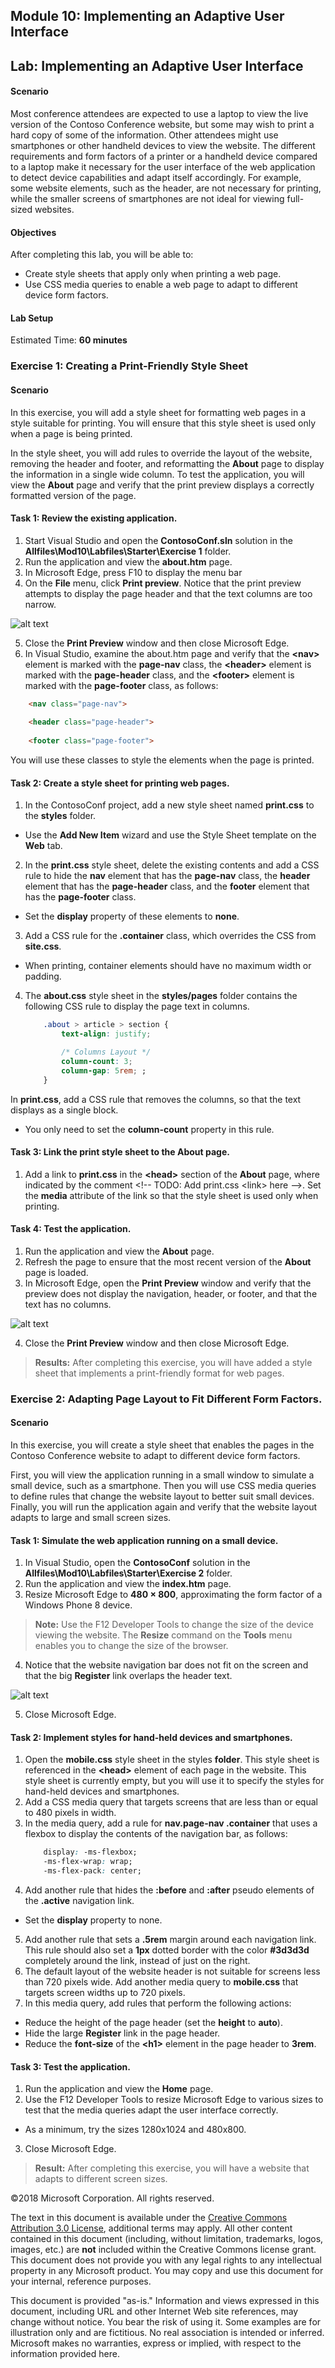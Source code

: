 ## Module 10: Implementing an Adaptive User Interface

## Lab: Implementing an Adaptive User Interface

#### Scenario

Most conference attendees are expected to use a laptop to view the live version of the Contoso Conference website, but some may wish to print a hard copy of some of the information. Other attendees might use smartphones or other handheld devices to view the website. The different requirements and form factors of a printer or a handheld device compared to a laptop make it necessary for the user interface of the web application to detect device capabilities and adapt itself accordingly. For example, some website elements, such as the header, are not necessary for printing, while the smaller screens of smartphones are not ideal for viewing full-sized websites. 

#### Objectives

After completing this lab, you will be able to:
- Create style sheets that apply only when printing a web page.
- Use CSS media queries to enable a web page to adapt to different device form factors.

#### Lab Setup

Estimated Time: **60 minutes**

### Exercise 1: Creating a Print-Friendly Style Sheet

#### Scenario

In this exercise, you will add a style sheet for formatting web pages in a style suitable for printing. You will ensure that this style sheet is used only when a page is being printed. 

In the style sheet, you will add rules to override the layout of the website, removing the header and footer, and reformatting the **About** page to display the information in a single wide column. To test the application, you will view the **About** page and verify that the print preview displays a correctly formatted version of the page.

#### Task 1: Review the existing application.

1.	Start Visual Studio and open the **ContosoConf.sln** solution in the **Allfiles\Mod10\Labfiles\Starter\Exercise 1** folder.
2.	Run the application and view the **about.htm** page. 
3.	In Microsoft Edge, press F10 to display the menu bar
4.	On the **File** menu, click **Print preview**. Notice that the print preview attempts to display the page header and that the text columns are too narrow.

![alt text](./Images/20480B_10_Print-Preview.png "The About page in Print Preview mode")

5.	Close the **Print Preview** window and then close Microsoft Edge.
6.	In Visual Studio, examine the about.htm page and verify that the **&lt;nav&gt;** element is marked with the **page-nav** class, the **&lt;header&gt;** element is marked with the **page-header** class, and the **&lt;footer&gt;** element is marked with the **page-footer** class, as follows:
```html
    <nav class="page-nav">
    
    <header class="page-header">
    
    <footer class="page-footer">
```
You will use these classes to style the elements when the page is printed.

#### Task 2: Create a style sheet for printing web pages.

1.	In the ContosoConf project, add a new style sheet named **print.css** to the **styles** folder.
- Use the **Add New Item** wizard and use the Style Sheet template on the **Web** tab.
2.	In the **print.css** style sheet, delete the existing contents and add a CSS rule to hide the **nav** element that has the **page-nav** class, the **header** element that has the **page-header** class, and the **footer** element that has the **page-footer** class. 
- Set the **display** property of these elements to **none**.
3.	Add a CSS rule for the **.container** class, which overrides the CSS from **site.css**. 
- When printing, container elements should have no maximum width or padding.
4.	The **about.css** style sheet in the **styles/pages** folder contains the following CSS rule to display the page text in columns. 
    ```css
        .about > article > section {
            text-align: justify;

            /* Columns Layout */
            column-count: 3;
            column-gap: 5rem; ;
        }
    ```
In **print.css**, add a CSS rule that removes the columns, so that the text displays as a single block.
- You only need to set the **column-count** property in this rule.

#### Task 3: Link the print style sheet to the About page.

1.	Add a link to **print.css** in the **&lt;head&gt;** section of the **About** page, where indicated by the comment &lt;!-- TODO: Add print.css &lt;link&gt; here --&gt;. Set the **media** attribute of the link so that the style sheet is used only when printing.

#### Task 4: Test the application.

1.	Run the application and view the **About** page.
2.	Refresh the page to ensure that the most recent version of the **About** page is loaded.
3.	In Microsoft Edge, open the **Print Preview** window and verify that the preview does not display the navigation, header, or footer, and that the text has no columns.

![alt text](./Images/20480B_10_Print-Preview-Final.png "The Print Preview version of the About page")

4.	Close the **Print Preview** window and then close Microsoft Edge.

>**Results:** After completing this exercise, you will have added a style sheet that implements a print-friendly format for web pages.

### Exercise 2: Adapting Page Layout to Fit Different Form Factors.

#### Scenario

In this exercise, you will create a style sheet that enables the pages in the Contoso Conference website to adapt to different device form factors.

First, you will view the application running in a small window to simulate a small device, such as a smartphone. Then you will use CSS media queries to define rules that change the website layout to better suit small devices.
Finally, you will run the application again and verify that the website layout adapts to large and small screen sizes.

#### Task 1: Simulate the web application running on a small device.

1.	In Visual Studio, open the **ContosoConf** solution in the **Allfiles\Mod10\Labfiles\Starter\Exercise 2** folder.
2.	Run the application and view the **index.htm** page.
3.	Resize Microsoft Edge to **480 × 800**, approximating the form factor of a Windows Phone 8 device.

>**Note:** Use the F12 Developer Tools to change the size of the device viewing the website. The **Resize** command on the **Tools** menu enables you to change the size of the browser.

4.	Notice that the website navigation bar does not fit on the screen and that the big **Register** link overlaps the header text. 

![alt text](./Images/20480B_10_Home-Narrow.png "The Home page")

5.	Close Microsoft Edge.

#### Task 2: Implement styles for hand-held devices and smartphones.

1.	Open the **mobile.css** style sheet in the styles **folder**. This style sheet is referenced in the **&lt;head&gt;** element of each page in the website. This style sheet is currently empty, but you will use it to specify the styles for hand-held devices and smartphones.
2.	Add a CSS media query that targets screens that are less than or equal to 480 pixels in width.
3.	In the media query, add a rule for **nav.page-nav .container** that uses a flexbox to display the contents of the navigation bar, as follows:
    ```css
        display: -ms-flexbox;
        -ms-flex-wrap: wrap;
        -ms-flex-pack: center;
    ```
4.	Add another rule that hides the **:before** and **:after** pseudo elements of the **.active** navigation link.
- Set the **display** property to none.
5.	Add another rule that sets a **.5rem** margin around each navigation link. This rule should also set a **1px** dotted border with the color **#3d3d3d** completely around the link, instead of just on the right.
6.	The default layout of the website header is not suitable for screens less than 720 pixels wide. Add another media query to **mobile.css** that targets screen widths up to 720 pixels. 
7.	In this media query, add rules that perform the following actions:
- Reduce the height of the page header (set the **height** to **auto**).
- Hide the large **Register** link in the page header.
- Reduce the **font-size** of the **&lt;h1&gt;** element in the page header to **3rem**.

#### Task 3: Test the application.

1.	Run the application and view the **Home** page.
2.	Use the F12 Developer Tools to resize Microsoft Edge to various sizes to test that the media queries adapt the user interface correctly.
- As a minimum, try the sizes 1280x1024 and 480x800.
3.	Close Microsoft Edge.

>**Result:** After completing this exercise, you will have a website that adapts to different screen sizes.

©2018 Microsoft Corporation. All rights reserved.

The text in this document is available under the  [Creative Commons Attribution 3.0 License](https://creativecommons.org/licenses/by/3.0/legalcode), additional terms may apply. All other content contained in this document (including, without limitation, trademarks, logos, images, etc.) are  **not**  included within the Creative Commons license grant. This document does not provide you with any legal rights to any intellectual property in any Microsoft product. You may copy and use this document for your internal, reference purposes.

This document is provided &quot;as-is.&quot; Information and views expressed in this document, including URL and other Internet Web site references, may change without notice. You bear the risk of using it. Some examples are for illustration only and are fictitious. No real association is intended or inferred. Microsoft makes no warranties, express or implied, with respect to the information provided here.
